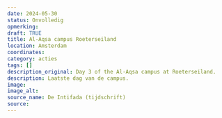 ```yaml
---
date: 2024-05-30
status: Onvolledig
opmerking: 
draft: TRUE
title: Al-Aqsa campus Roeterseiland
location: Amsterdam
coordinates: 
category: acties
tags: []
description_original: Day 3 of the Al-Aqsa campus at Roeterseiland.
description: Laatste dag van de campus.
image: 
image_alt: 
source_name: De Intifada (tijdschrift)
source: 
---
```

